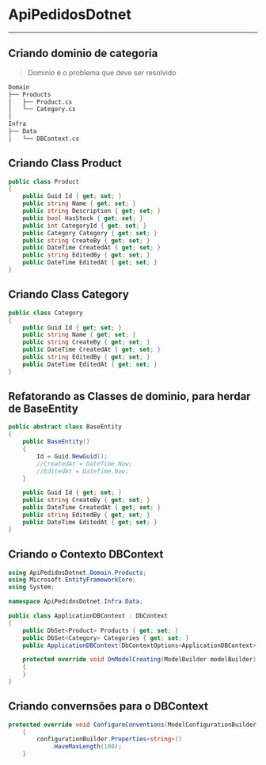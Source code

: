 ﻿# ApiPedidosDotnet
---

## Criando dominio de categoria

> Dominio é o problema que deve ser resolvido

```md
Domain
├── Products
│   ├── Product.cs
│   └── Category.cs
│ 
Infra
├── Data
│   └── DBContext.cs
```

## Criando Class Product

```csharp
public class Product
{
    public Guid Id { get; set; }
    public string Name { get; set; }
    public string Description { get; set; }
    public bool HasStock { get; set; }
    public int CategoryId { get; set; }
    public Category Category { get; set; }
    public string CreateBy { get; set; }
    public DateTime CreatedAt { get; set; }
    public string EditedBy { get; set; }
    public DateTime EditedAt { get; set; }
}
```

## Criando Class Category

```csharp
public class Category
{
	public Guid Id { get; set; }
	public string Name { get; set; }
	public string CreateBy { get; set; }
	public DateTime CreatedAt { get; set; }
	public string EditedBy { get; set; }
	public DateTime EditedAt { get; set; }
}
```

## Refatorando as Classes de dominio, para herdar de BaseEntity

```csharp
public abstract class BaseEntity
{
    public BaseEntity()
    {
        Id = Guid.NewGuid();
        //CreatedAt = DateTime.Now;
        //EditedAt = DateTime.Now;
    }

    public Guid Id { get; set; }
    public string CreateBy { get; set; }
    public DateTime CreatedAt { get; set; }
    public string EditedBy { get; set; }
    public DateTime EditedAt { get; set; }
}
```

## Criando o Contexto DBContext

```csharp
using ApiPedidosDotnet.Domain.Products;
using Microsoft.EntityFrameworkCore;
using System;

namespace ApiPedidosDotnet.Infra.Data;

public class ApplicationDBContext : DbContext
{
    public DbSet<Product> Products { get; set; }
    public DbSet<Category> Categories { get; set; }
    public ApplicationDBContext(DbContextOptions<ApplicationDBContext> options) : base(options) { }

    protected override void OnModelCreating(ModelBuilder modelBuilder)
    {
    }
}
```

## Criando convernsões para o DBContext

```csharp
protected override void ConfigureConventions(ModelConfigurationBuilder configurationBuilder)
    {
        configurationBuilder.Properties<string>()
            .HaveMaxLength(100);
    }
```

